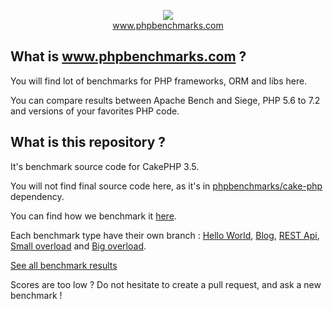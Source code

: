 <p align="center">
  <img src="http://www.phpbenchmarks.com/images/logo_github.png">
  <br>
  <a href="http://www.phpbenchmarks.com" target="_blank">www.phpbenchmarks.com</a>
</p>

## What is www.phpbenchmarks.com ?

You will find lot of benchmarks for PHP frameworks, ORM and libs here.

You can compare results between Apache Bench and Siege, PHP 5.6 to 7.2 and versions of your favorites PHP code.

## What is this repository ?

It's benchmark source code for CakePHP 3.5.

You will not find final source code here, as it's in [phpbenchmarks/cake-php](https://github.com/phpbenchmarks/cake-php) dependency.

You can find how we benchmark it [here](http://www.phpbenchmarks.com/en/benchmark-protocol).

Each benchmark type have their own branch :
[Hello World](https://github.com/phpbenchmarks/cake-php-3-5/tree/helloworld),
[Blog](https://github.com/phpbenchmarks/cake-php-3-5/tree/blog),
[REST Api](https://github.com/phpbenchmarks/cake-php-3-5/tree/restapi),
[Small overload](https://github.com/phpbenchmarks/cake-php-3-5/tree/smalloverload)
and [Big overload](https://github.com/phpbenchmarks/cake-php-3-5/tree/bigoverload).

[See all benchmark results](http://www.phpbenchmarks.com/en/benchmark/apache-bench/php-7.2/cake-php-3.5.html)

Scores are too low ? Do not hesitate to create a pull request, and ask a new benchmark !
